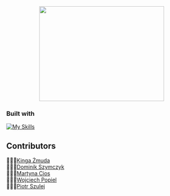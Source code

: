 <div align="center">
  <img src="https://github.com/user-attachments/assets/4adc9313-c87a-43c6-b590-8c3c67d20934" width="330" height="250" ><br>
  <!--<i>Find the job. Ditch the stress.</i>-->
</div>

<!-- ### Table of contents

## About

### Features -->

### Built with
[![My Skills](https://skillicons.dev/icons?i=java,spring,mysql,react,idea,figma&theme=light)](https://skillicons.dev)

<!-- ## Getting started
### Prerequisites
### Instalation -->

## Contributors
👩🏻‍💻[Kinga Żmuda](https://github.com/kingazm) <br>
👨🏼‍💻[Dominik Szymczyk](https://github.com/tytusszymczyk) <br>
👩🏼‍💻[Martyna Cios](https://github.com/cssma) <br>
👨🏻‍💻[Wojciech Popiel](https://github.com/PopielWojciech) <br>
👨🏻‍💻[Piotr Szulej]()

<!-- ## Contact

### Acknowledgements -->
